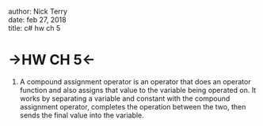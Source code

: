 author: Nick Terry  
date: feb 27, 2018  
title: c# hw ch 5  

# ->HW CH 5<-  

1. A compound assignment operator is an operator that does an operator function and also assigns that value to the variable being operated on. It works by separating a variable and constant with the compound assignment operator, completes the operation between the two, then sends the final value into the variable.